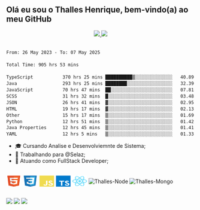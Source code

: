 ## Olá eu sou o Thalles Henrique, bem-vindo(a) ao meu GitHub

<div align="center">
  <a href="https://github.com/Thalles-HsA">
  <img height="180em" src="https://github-readme-stats.vercel.app/api?username=Thalles-HsA&show_icons=true&theme=radical&include_all_commits=true&count_private=true"/>
  <img height="180em" src="https://github-readme-stats.vercel.app/api/top-langs/?username=Thalles-HsA&exclude_repo=github-readme-stats,Pong,Freeway-JS&langs_count=5&theme=radical"/>
</div><br>
  
  <!--START_SECTION:waka-->

```txt
From: 26 May 2023 - To: 07 May 2025

Total Time: 905 hrs 53 mins

TypeScript           370 hrs 25 mins ██████████▒░░░░░░░░░░░░░░   40.89 %
Java                 293 hrs 25 mins ████████░░░░░░░░░░░░░░░░░   32.39 %
JavaScript           70 hrs 47 mins  ██░░░░░░░░░░░░░░░░░░░░░░░   07.81 %
SCSS                 31 hrs 32 mins  █░░░░░░░░░░░░░░░░░░░░░░░░   03.48 %
JSON                 26 hrs 41 mins  ▓░░░░░░░░░░░░░░░░░░░░░░░░   02.95 %
HTML                 19 hrs 17 mins  ▓░░░░░░░░░░░░░░░░░░░░░░░░   02.13 %
Other                15 hrs 17 mins  ▒░░░░░░░░░░░░░░░░░░░░░░░░   01.69 %
Python               12 hrs 51 mins  ▒░░░░░░░░░░░░░░░░░░░░░░░░   01.42 %
Java Properties      12 hrs 45 mins  ▒░░░░░░░░░░░░░░░░░░░░░░░░   01.41 %
YAML                 12 hrs 5 mins   ▒░░░░░░░░░░░░░░░░░░░░░░░░   01.33 %
```

<!--END_SECTION:waka-->

  - 🎓 Cursando Analise e Desenvolviemnte de Sistema;
  - 🌱 Trabalhando para @Selaz;
  - 🎯 Atuando como FullStack Developer;
 
<div style="display: inline_block"><br>
  <img align="center" alt="Thalles-HTML" height="30" width="40" src="https://raw.githubusercontent.com/devicons/devicon/master/icons/html5/html5-original.svg">
  <img align="center" alt="Thalles-CSS" height="30" width="40" src="https://raw.githubusercontent.com/devicons/devicon/master/icons/css3/css3-original.svg">
  <img align="center" alt="Thalles-Js" height="30" width="40" src="https://raw.githubusercontent.com/devicons/devicon/master/icons/javascript/javascript-plain.svg">
  <img align="center" alt="Thalles-Ts" height="30" width="40" src="https://raw.githubusercontent.com/devicons/devicon/master/icons/typescript/typescript-plain.svg">
  <img align="center" alt="Thalles-React" height="30" width="40" src="https://raw.githubusercontent.com/devicons/devicon/master/icons/react/react-original.svg">
  <img align="center" alt="Thalles-Node" height="30" width="40" src="https://cdn.jsdelivr.net/gh/devicons/devicon/icons/nodejs/nodejs-original.svg" />
  <img align="center" alt="Thalles-Mongo" height="30" width="40" src="https://cdn.jsdelivr.net/gh/devicons/devicon/icons/mongodb/mongodb-original.svg" />
  
</div>

 ##
  
<div>
  <a href="https://www.linkedin.com/in/thalles-hsa" target="_blank"><img src="https://img.shields.io/badge/-LinkedIn-%230077B5?style=for-the-badge&logo=linkedin&logoColor=white" target="_blank"></a> 
  <a href="https://instagram.com/thalleshsa" target="_blank"><img src="https://img.shields.io/badge/-Instagram-%23E4405F?style=for-the-badge&logo=instagram&logoColor=white" target="_blank"></a>
  <a href = "mailto:thsa.henrique@gmail.com"><img src="https://img.shields.io/badge/-Gmail-%23333?style=for-the-badge&logo=gmail&logoColor=white" target="_blank"></a>
   
</div>
